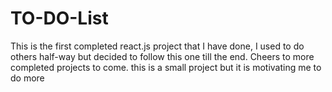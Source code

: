 # TO-DO-List
This is the first completed react.js project that I have done, I used to do others half-way but decided to follow this one till the end. Cheers to more completed projects to come. this is a small project but it is motivating me to do more
